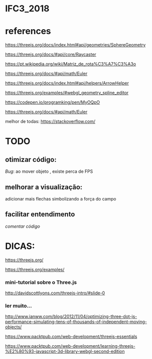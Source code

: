 # IFC3_2018


# references
  

https://threejs.org/docs/index.html#api/geometries/SphereGeometry

https://threejs.org/docs/#api/core/Raycaster


https://pt.wikipedia.org/wiki/Matriz_de_rota%C3%A7%C3%A3o

https://threejs.org/docs/#api/math/Euler

https://threejs.org/docs/index.html#api/helpers/ArrowHelper

https://threejs.org/examples/#webgl_geometry_spline_editor

https://codepen.io/programking/pen/MyOQpO

https://threejs.org/docs/#api/math/Euler



  
  melhor de todas: 
 https://stackoverflow.com/


 # TODO

 ## otimizar código:
*Bug*: ao mover objeto , existe perca de FPS  

##  melhorar a visualização:  
adicionar mais flechas simbolizando a força do campo

##  facilitar  entendimento
*comentar* *código* 


# DICAS: 


https://threejs.org/  

https://threejs.org/examples/


### mini-tutorial sobre o Three.js
http://davidscottlyons.com/threejs-intro/#slide-0

### ler muito... 
http://www.ianww.com/blog/2012/11/04/optimizing-three-dot-js-performance-simulating-tens-of-thousands-of-independent-moving-objects/

https://www.packtpub.com/web-development/threejs-essentials  

https://www.packtpub.com/web-development/learning-threejs-%E2%80%93-javascript-3d-library-webgl-second-edition

